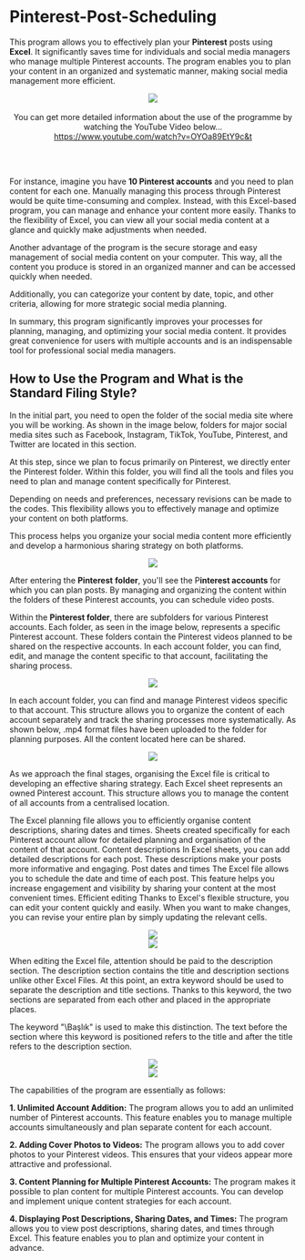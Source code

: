 # Pinterest-Post-Scheduling

This program allows you to effectively plan your **Pinterest** posts using **Excel**. It significantly saves time for individuals and social media managers who manage multiple Pinterest accounts. The program enables you to plan your content in an organized and systematic manner, making social media management more efficient.


<div align="center">
  <img src="https://github.com/KrmKaplann/Pinterest-Post-Scheduling/assets/172985380/1e86e9d7-77d1-4046-9512-ad458d091514">
</div>

<br>

<div align="center">
  You can get more detailed information about the use of the programme by watching the YouTube Video below...
  <br>
  <a href="https://www.youtube.com/watch?v=OYOa89EtY9c&t">https://www.youtube.com/watch?v=OYOa89EtY9c&t</a>
</div>

<br><br>


For instance, imagine you have **10 Pinterest accounts** and you need to plan content for each one. Manually managing this process through Pinterest would be quite time-consuming and complex. Instead, with this Excel-based program, you can manage and enhance your content more easily. Thanks to the flexibility of Excel, you can view all your social media content at a glance and quickly make adjustments when needed.

Another advantage of the program is the secure storage and easy management of social media content on your computer. This way, all the content you produce is stored in an organized manner and can be accessed quickly when needed.

Additionally, you can categorize your content by date, topic, and other criteria, allowing for more strategic social media planning.

In summary, this program significantly improves your processes for planning, managing, and optimizing your social media content. It provides great convenience for users with multiple accounts and is an indispensable tool for professional social media managers.

## How to Use the Program and What is the Standard Filing Style?

In the initial part, you need to open the folder of the social media site where you will be working. As shown in the image below, folders for major social media sites such as Facebook, Instagram, TikTok, YouTube, Pinterest, and Twitter are located in this section.

At this step, since we plan to focus primarily on Pinterest, we directly enter the Pinterest folder. Within this folder, you will find all the tools and files you need to plan and manage content specifically for Pinterest.

Depending on needs and preferences, necessary revisions can be made to the codes. This flexibility allows you to effectively manage and optimize your content on both platforms.

This process helps you organize your social media content more efficiently and develop a harmonious sharing strategy on both platforms.

<div align="center">
  <img src="https://github.com/KrmKaplann/Pinterest-Post-Scheduling/assets/172985380/e2f8f3ed-f2af-47c0-8254-26fe7c27f275">
</div>

After entering the **Pinterest** **folder**, you'll see the P**interest accounts** for which you can plan posts. By managing and organizing the content within the folders of these Pinterest accounts, you can schedule video posts.

Within the **Pinterest folder**, there are subfolders for various Pinterest accounts. Each folder, as seen in the image below, represents a specific Pinterest account. These folders contain the Pinterest videos planned to be shared on the respective accounts. In each account folder, you can find, edit, and manage the content specific to that account, facilitating the sharing process.

<div align="center">
  <img src="https://github.com/KrmKaplann/Pinterest-Post-Scheduling/assets/172985380/5d8b7b7f-987a-4eb7-aa2b-f50bf64eb9fe">
</div>

In each account folder, you can find and manage Pinterest videos specific to that account. This structure allows you to organize the content of each account separately and track the sharing processes more systematically. As shown below, .mp4 format files have been uploaded to the folder for planning purposes. All the content located here can be shared.

<div align="center">
  <img src="https://github.com/KrmKaplann/Pinterest-Post-Scheduling/assets/172985380/ad25e6c8-3356-40a2-9fde-f81d15448006">
</div>

As we approach the final stages, organising the Excel file is critical to developing an effective sharing strategy. Each Excel sheet represents an owned Pinterest account. This structure allows you to manage the content of all accounts from a centralised location.

The Excel planning file allows you to efficiently organise content descriptions, sharing dates and times. Sheets created specifically for each Pinterest account allow for detailed planning and organisation of the content of that account. Content descriptions In Excel sheets, you can add detailed descriptions for each post. These descriptions make your posts more informative and engaging. Post dates and times The Excel file allows you to schedule the date and time of each post. This feature helps you increase engagement and visibility by sharing your content at the most convenient times. Efficient editing Thanks to Excel's flexible structure, you can edit your content quickly and easily. When you want to make changes, you can revise your entire plan by simply updating the relevant cells.

<div align="center">
  <img src="https://github.com/KrmKaplann/Pinterest-Post-Scheduling/assets/172985380/a9385388-c49e-4543-835c-cb5b9fd9195e">
</div>

<div align="center">
  <img src="https://github.com/KrmKaplann/Pinterest-Post-Scheduling/assets/172985380/fc4c54fa-f963-4979-aafc-6fd32d2f8ea3">
</div>


When editing the Excel file, attention should be paid to the description section. The description section contains the title and description sections unlike other Excel Files. At this point, an extra keyword should be used to separate the description and title sections. Thanks to this keyword, the two sections are separated from each other and placed in the appropriate places.

The keyword "\Başlık" is used to make this distinction. The text before the section where this keyword is positioned refers to the title and after the title refers to the description section.


<div align="center">
  <img src="https://github.com/KrmKaplann/Pinterest-Post-Scheduling/assets/172985380/c3899a40-7170-483a-a500-c3cec1d768c8">
</div>


<div align="center">
  <img src="https://github.com/KrmKaplann/Pinterest-Post-Scheduling/assets/172985380/194d1872-675d-4627-b1e3-ee30014616f1">
</div>

The capabilities of the program are essentially as follows:

**1. Unlimited Account Addition:** The program allows you to add an unlimited number of Pinterest accounts. This feature enables you to manage multiple accounts simultaneously and plan separate content for each account.

**2. Adding Cover Photos to Videos:** The program allows you to add cover photos to your Pinterest videos. This ensures that your videos appear more attractive and professional.

**3. Content Planning for Multiple Pinterest Accounts:** The program makes it possible to plan content for multiple Pinterest accounts. You can develop and implement unique content strategies for each account.

**4. Displaying Post Descriptions, Sharing Dates, and Times:** The program allows you to view post descriptions, sharing dates, and times through Excel. This feature enables you to plan and optimize your content in advance.

